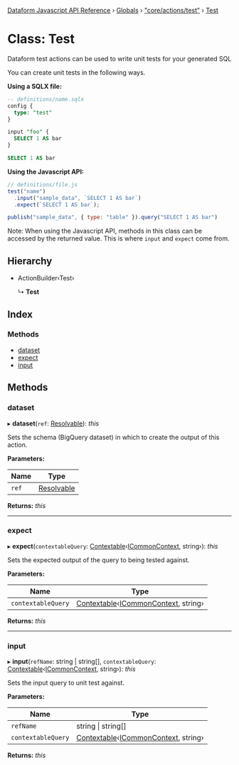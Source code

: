 [Dataform Javascript API Reference](../README.md) › [Globals](../globals.md) › ["core/actions/test"](../modules/_core_actions_test_.md) › [Test](_core_actions_test_.test.md)

# Class: Test

Dataform test actions can be used to write unit tests for your generated SQL

You can create unit tests in the following ways.

**Using a SQLX file:**

```sql
-- definitions/name.sqlx
config {
  type: "test"
}

input "foo" {
  SELECT 1 AS bar
}

SELECT 1 AS bar
```

**Using the Javascript API:**

```js
// definitions/file.js
test("name")
  .input("sample_data", `SELECT 1 AS bar`)
  .expect(`SELECT 1 AS bar`);

publish("sample_data", { type: "table" }).query("SELECT 1 AS bar")
```

Note: When using the Javascript API, methods in this class can be accessed by the returned value.
This is where `input` and `expect` come from.

## Hierarchy

* ActionBuilder‹Test›

  ↳ **Test**

## Index

### Methods

* [dataset](_core_actions_test_.test.md#dataset)
* [expect](_core_actions_test_.test.md#expect)
* [input](_core_actions_test_.test.md#input)

## Methods

###  dataset

▸ **dataset**(`ref`: [Resolvable](../modules/_core_common_.md#resolvable)): *this*

Sets the schema (BigQuery dataset) in which to create the output of this action.

**Parameters:**

Name | Type |
------ | ------ |
`ref` | [Resolvable](../modules/_core_common_.md#resolvable) |

**Returns:** *this*

___

###  expect

▸ **expect**(`contextableQuery`: [Contextable](../modules/_core_common_.md#contextable)‹[ICommonContext](../interfaces/_core_common_.icommoncontext.md), string›): *this*

Sets the expected output of the query to being tested against.

**Parameters:**

Name | Type |
------ | ------ |
`contextableQuery` | [Contextable](../modules/_core_common_.md#contextable)‹[ICommonContext](../interfaces/_core_common_.icommoncontext.md), string› |

**Returns:** *this*

___

###  input

▸ **input**(`refName`: string | string[], `contextableQuery`: [Contextable](../modules/_core_common_.md#contextable)‹[ICommonContext](../interfaces/_core_common_.icommoncontext.md), string›): *this*

Sets the input query to unit test against.

**Parameters:**

Name | Type |
------ | ------ |
`refName` | string &#124; string[] |
`contextableQuery` | [Contextable](../modules/_core_common_.md#contextable)‹[ICommonContext](../interfaces/_core_common_.icommoncontext.md), string› |

**Returns:** *this*
